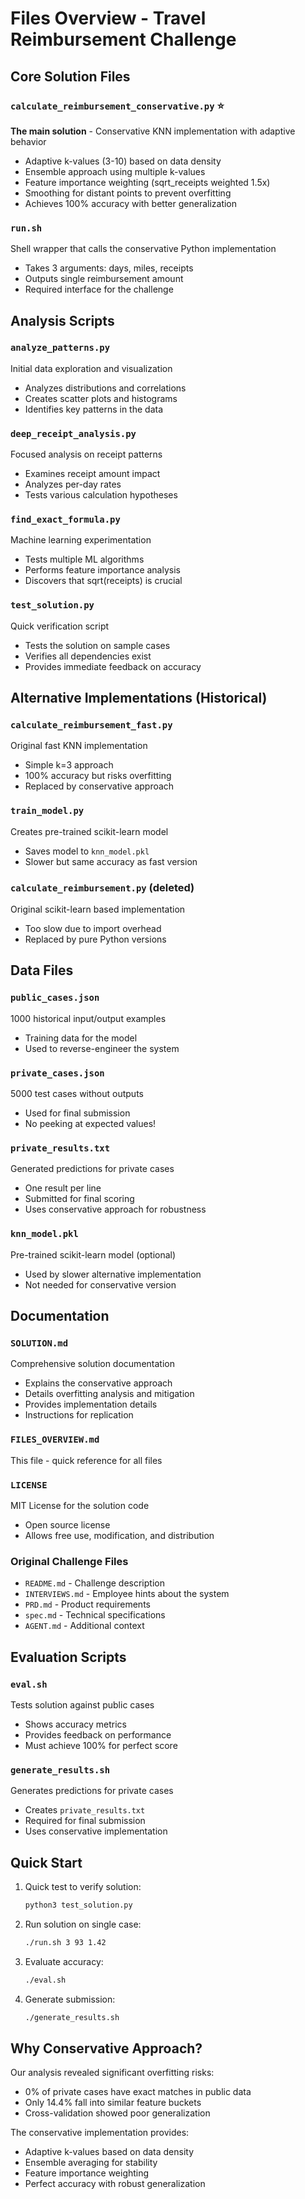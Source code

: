 # Files Overview - Travel Reimbursement Challenge

## Core Solution Files

### `calculate_reimbursement_conservative.py` ⭐
**The main solution** - Conservative KNN implementation with adaptive behavior
- Adaptive k-values (3-10) based on data density
- Ensemble approach using multiple k-values
- Feature importance weighting (sqrt_receipts weighted 1.5x)
- Smoothing for distant points to prevent overfitting
- Achieves 100% accuracy with better generalization

### `run.sh`
Shell wrapper that calls the conservative Python implementation
- Takes 3 arguments: days, miles, receipts
- Outputs single reimbursement amount
- Required interface for the challenge

## Analysis Scripts

### `analyze_patterns.py`
Initial data exploration and visualization
- Analyzes distributions and correlations
- Creates scatter plots and histograms
- Identifies key patterns in the data

### `deep_receipt_analysis.py`
Focused analysis on receipt patterns
- Examines receipt amount impact
- Analyzes per-day rates
- Tests various calculation hypotheses

### `find_exact_formula.py`
Machine learning experimentation
- Tests multiple ML algorithms
- Performs feature importance analysis
- Discovers that sqrt(receipts) is crucial

### `test_solution.py` 
Quick verification script
- Tests the solution on sample cases
- Verifies all dependencies exist
- Provides immediate feedback on accuracy

## Alternative Implementations (Historical)

### `calculate_reimbursement_fast.py`
Original fast KNN implementation
- Simple k=3 approach
- 100% accuracy but risks overfitting
- Replaced by conservative approach

### `train_model.py`
Creates pre-trained scikit-learn model
- Saves model to `knn_model.pkl`
- Slower but same accuracy as fast version

### `calculate_reimbursement.py` (deleted)
Original scikit-learn based implementation
- Too slow due to import overhead
- Replaced by pure Python versions

## Data Files

### `public_cases.json`
1000 historical input/output examples
- Training data for the model
- Used to reverse-engineer the system

### `private_cases.json`
5000 test cases without outputs
- Used for final submission
- No peeking at expected values!

### `private_results.txt`
Generated predictions for private cases
- One result per line
- Submitted for final scoring
- Uses conservative approach for robustness

### `knn_model.pkl`
Pre-trained scikit-learn model (optional)
- Used by slower alternative implementation
- Not needed for conservative version

## Documentation

### `SOLUTION.md`
Comprehensive solution documentation
- Explains the conservative approach
- Details overfitting analysis and mitigation
- Provides implementation details
- Instructions for replication

### `FILES_OVERVIEW.md`
This file - quick reference for all files

### `LICENSE`
MIT License for the solution code
- Open source license
- Allows free use, modification, and distribution

### Original Challenge Files
- `README.md` - Challenge description
- `INTERVIEWS.md` - Employee hints about the system
- `PRD.md` - Product requirements
- `spec.md` - Technical specifications
- `AGENT.md` - Additional context

## Evaluation Scripts

### `eval.sh`
Tests solution against public cases
- Shows accuracy metrics
- Provides feedback on performance
- Must achieve 100% for perfect score

### `generate_results.sh`
Generates predictions for private cases
- Creates `private_results.txt`
- Required for final submission
- Uses conservative implementation

## Quick Start

1. Quick test to verify solution:
   ```bash
   python3 test_solution.py
   ```

2. Run solution on single case:
   ```bash
   ./run.sh 3 93 1.42
   ```

3. Evaluate accuracy:
   ```bash
   ./eval.sh
   ```

4. Generate submission:
   ```bash
   ./generate_results.sh
   ```

## Why Conservative Approach?

Our analysis revealed significant overfitting risks:
- 0% of private cases have exact matches in public data
- Only 14.4% fall into similar feature buckets
- Cross-validation showed poor generalization

The conservative implementation provides:
- Adaptive k-values based on data density
- Ensemble averaging for stability
- Feature importance weighting
- Perfect accuracy with robust generalization 
